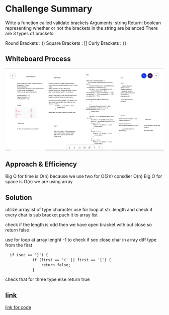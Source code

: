 # Challenge Summary
Write a function called validate brackets
Arguments: string
Return: boolean
representing whether or not the brackets in the string are balanced
There are 3 types of brackets:

Round Brackets : ()
Square Brackets : []
Curly Brackets : {}



## Whiteboard Process
![](challange-13.png) 

## Approach & Efficiency
Big O for time is O(n) because we use two for O(2n) consdier O(n)
Big O for space is O(n) we are using array


## Solution
utilize arraylist of type character 
use for loop at str .length and check if every  char is sub bracket puch it to array list 

check if the length is odd then we have open bracket  with out close so return false

use for loop at array lenght -1 to check if sec close  char in array diff type from the first 

      if (sec == '}') {
                if (first == '(' || first == '[') {
                    return false;
                }

check that for three type else return true

## link
[link for code](https://github.com/Maiada-Ibrahim/data-structures-and-algorithms-401/tree/main/challenges/challenge-10)